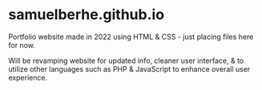 # samuelberhe.github.io
Portfolio website made in 2022 using HTML & CSS - just placing files here for now.

Will be revamping website for updated info, cleaner user interface, & to utilize other languages such as PHP & JavaScript to enhance overall user experience.
